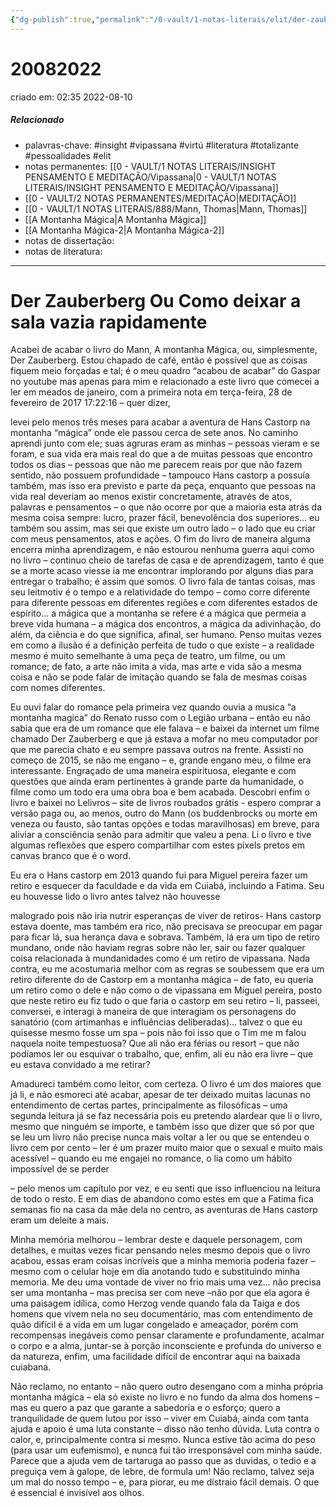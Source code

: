 ```yaml
---
{"dg-publish":true,"permalink":"/0-vault/1-notas-literais/elit/der-zauberberg-ou-como-deixar-a-sala-vazia-rapidamente/","tags":["insight","vipassana","virtú","literatura","totalizante","pessoalidades","elit"],"dgHomeLink":true,"dgShowLocalGraph":true,"dgShowFileTree":true,"dgEnableSearch":true}
---
```


# 20082022
criado em: 02:35 2022-08-10

##### Relacionado
- palavras-chave: #insight #vipassana #virtú #literatura #totalizante #pessoalidades #elit
- notas permanentes: [[0 - VAULT/1 NOTAS LITERAIS/INSIGHT PENSAMENTO E MEDITAÇÃO/Vipassana\|0 - VAULT/1 NOTAS LITERAIS/INSIGHT PENSAMENTO E MEDITAÇÃO/Vipassana]]
- [[0 - VAULT/2 NOTAS PERMANENTES/MEDITAÇÃO\|MEDITAÇÃO]] 
- [[0 - VAULT/1 NOTAS LITERAIS/888/Mann, Thomas\|Mann, Thomas]] 
- [[A Montanha Mágica\|A Montanha Mágica]]
- [[A Montanha Mágica-2\|A Montanha Mágica-2]]
- notas de dissertação:
- notas de literatura: 

---

# Der Zauberberg Ou Como deixar a sala vazia rapidamente

Acabei de acabar o livro do Mann, A montanha Mágica, ou, simplesmente, Der Zauberberg. Estou chapado de café, então é possível que as coisas fiquem meio forçadas e tal; é o meu quadro “acabou de acabar” do Gaspar no youtube mas apenas para mim e relacionado a este livro que comecei a ler em meados de janeiro, com a primeira nota em terça-feira, 28 de fevereiro de 2017 17:22:16 – quer dizer,

levei pelo menos três meses para acabar a aventura de Hans Castorp na montanha “mágica” onde ele passou cerca de sete anos. No caminho aprendi junto com ele; suas agruras eram as minhas – pessoas vieram e se foram, e sua vida era mais real do que a de muitas pessoas que encontro todos os dias – pessoas que não me parecem reais por que não fazem sentido, não possuem profundidade – tampouco Hans castorp a possuía também, mas isso era previsto e parte da peça, enquanto que pessoas na vida real deveriam ao menos existir concretamente, através de atos, palavras e pensamentos – o que não ocorre por que a maioria esta atrás da mesma coisa sempre: lucro, prazer fácil, benevolência dos superiores... eu também sou assim, mas sei que existe um outro lado – o lado que eu criar com meus pensamentos, atos e ações. O fim do livro de maneira alguma encerra minha aprendizagem, e não estourou nenhuma guerra aqui como no livro – continuo cheio de tarefas de casa e de aprendizagem, tanto é que se a morte acaso viesse ia me encontrar implorando por alguns dias para entregar o trabalho; é assim que somos. O livro fala de tantas coisas, mas seu leitmotiv é o tempo e a relatividade do tempo – como corre diferente para diferente pessoas em diferentes regiões e com diferentes estados de espírito... a mágica que a montanha se refere é a mágica que permeia a breve vida humana – a mágica dos encontros, a mágica da adivinhação, do além, da ciência e do que significa, afinal, ser humano. Penso muitas vezes em como a ilusão é a definição perfeita de tudo o que existe – a realidade mesmo é muito semelhante à uma peça de teatro, um filme, ou um romance; de fato, a arte não imita a vida, mas arte e vida são a mesma coisa e não se pode falar de imitação quando se fala de mesmas coisas com nomes diferentes.

Eu ouvi falar do romance pela primeira vez quando ouvia a musica “a montanha magica” do Renato russo com o Legião urbana – então eu não sabia que era de um romance que ele falava – e baixei da internet um filme chamado Der Zauberberg e que já estava a mofar no meu computador por que me parecia chato e eu sempre passava outros na frente. Assisti no começo de 2015, se não me engano – e, grande engano meu, o filme era interessante. Engraçado de uma maneira espirituosa, elegante e com questões que ainda eram pertinentes à grande parte da humanidade, o filme como um todo era uma obra boa e bem acabada. Descobri enfim o livro e baixei no Lelivros – site de livros roubados grátis - espero comprar a versão paga ou, ao menos, outro do Mann (os buddenbrocks ou morte em veneza ou fausto, são tantas opções e todas maravilhosas) em breve, para aliviar a consciência senão para admitir que valeu a pena. Li o livro e tive algumas reflexões que espero compartilhar com estes pixels pretos em canvas branco que é o word.

Eu era o Hans castorp em 2013 quando fui para Miguel pereira fazer um retiro e esquecer da faculdade e da vida em Cuiabá, incluindo a Fatima. Seu eu houvesse lido o livro antes talvez não houvesse

malogrado pois não iria nutrir esperanças de viver de retiros- Hans castorp estava doente, mas também era rico, não precisava se preocupar em pagar para ficar lá, sua herança dava e sobrava. Também, lá era um tipo de retiro mundano, onde não haviam regras sobre não ler, sair ou fazer qualquer coisa relacionada à mundanidades como é um retiro de vipassana. Nada contra, eu me acostumaria melhor com as regras se soubessem que era um retiro diferente do de Castorp em a montanha mágica – de fato, eu queria um retiro como o dele e não como o de vipassana em Miguel pereira, posto que neste retiro eu fiz tudo o que faria o castorp em seu retiro – li, passeei, conversei, e interagi à maneira de que interagiam os personagens do sanatório (com artimanhas e influências deliberadas)... talvez o que eu quisesse mesmo fosse um spa – pois não foi isso que o Tim me m falou naquela noite tempestuosa? Que ali não era férias ou resort – que não podíamos ler ou esquivar o trabalho, que, enfim, ali eu não era livre – que eu estava convidado a me retirar?

Amadureci também como leitor, com certeza. O livro é um dos maiores que já li, e não esmoreci até acabar, apesar de ter deixado muitas lacunas no entendimento de certas partes, principalmente as filosóficas – uma segunda leitura já se faz necessária pois eu pretendo alardear que li o livro, mesmo que ninguém se importe, e também isso que dizer que só por que se leu um livro não precise nunca mais voltar a ler ou que se entendeu o livro cem por cento – ler é um prazer muito maior que o sexual e muito mais acessível – quando eu me engajei no romance, o lia como um hábito impossível de se perder

– pelo menos um capítulo por vez, e eu senti que isso influenciou na leitura de todo o resto. E em dias de abandono como estes em que a Fatima fica semanas fio na casa da mãe dela no centro, as aventuras de Hans castorp eram um deleite a mais.

Minha memória melhorou – lembrar deste e daquele personagem, com detalhes, e muitas vezes ficar pensando neles mesmo depois que o livro acabou, essas eram coisas incríveis que a minha memoria poderia fazer – mesmo com o celular hoje em dia anotando tudo e substituindo minha memoria. Me deu uma vontade de viver no frio mais uma vez... não precisa ser uma montanha – mas precisa ser com neve –não por que ela agora é uma paisagem idílica, como Herzog vende quando fala da Taiga e dos homens que vivem nela no seu documentário, mas com entendimento de quão difícil é a vida em um lugar congelado e ameaçador, porém com recompensas inegáveis como pensar claramente e profundamente, acalmar o corpo e a alma, juntar-se à porção inconsciente e profunda do universo e da natureza, enfim, uma facilidade difícil de encontrar aqui na baixada cuiabana.

Não reclamo, no entanto – não quero outro desengano com a minha própria montanha mágica – ela só existe no livro e no fundo da alma dos homens –mas eu quero a paz que garante a sabedoria e o esforço; quero a tranquilidade de quem lutou por isso – viver em Cuiabá, ainda com tanta ajuda e apoio é uma luta constante – disso não tenho dúvida. Luta contra o calor, e, principalmente contra si mesmo. Nunca estive tão acima do peso (para usar um eufemismo), e nunca fui tão irresponsável com minha saúde. Parece que a ajuda vem de tartaruga ao passo que as duvidas, o tedio e a preguiça vem à galope, de lebre, de formula um! Não reclamo, talvez seja um mal do nosso tempo – e, para piorar, eu me distraio fácil demais. O que é essencial é invisível aos olhos.